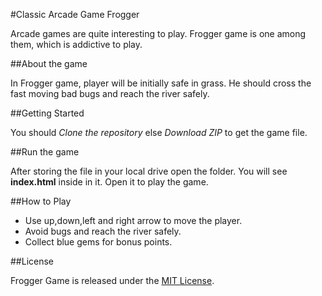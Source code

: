 #Classic Arcade Game Frogger

Arcade games are quite interesting to play. Frogger game is one among them, which is addictive to play.

##About the game

In Frogger game, player will be initially safe in grass. He should cross the fast moving bad bugs and reach the river safely.

##Getting Started

You should _Clone the repository_ else _Download ZIP_ to get the game file.

##Run the game

After storing the file in your local drive open the folder. You will see **index.html** inside in it.  Open it to play the game.

##How to Play

* Use up,down,left and right arrow to move the player.
* Avoid bugs and reach the river safely. 
* Collect blue gems for bonus points.

##License

Frogger Game is released under the [MIT License](https://choosealicense.com/licenses/mit/).